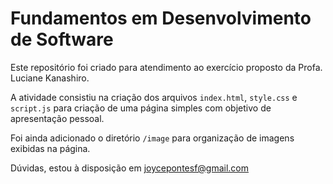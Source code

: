 
# Fundamentos em Desenvolvimento de Software

Este repositório foi criado para atendimento ao exercício proposto da Profa. Luciane Kanashiro.

A atividade consistiu na criação dos arquivos ``index.html``, ``style.css`` e ``script.js`` para criação de uma página simples com objetivo de apresentação pessoal.

Foi ainda adicionado o diretório ``/image`` para organização de imagens exibidas na página.

Dúvidas, estou à disposição em joycepontesf@gmail.com